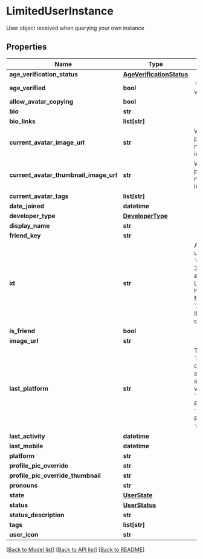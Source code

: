 # LimitedUserInstance

User object received when querying your own instance

## Properties
Name | Type | Description | Notes
------------ | ------------- | ------------- | -------------
**age_verification_status** | [**AgeVerificationStatus**](AgeVerificationStatus.md) |  | 
**age_verified** | **bool** | &#x60;true&#x60; if, user is age verified (not 18+). | 
**allow_avatar_copying** | **bool** |  | 
**bio** | **str** |  | [optional] 
**bio_links** | **list[str]** |   | [optional] 
**current_avatar_image_url** | **str** | When profilePicOverride is not empty, use it instead. | 
**current_avatar_thumbnail_image_url** | **str** | When profilePicOverride is not empty, use it instead. | 
**current_avatar_tags** | **list[str]** |  | 
**date_joined** | **datetime** |  | 
**developer_type** | [**DeveloperType**](DeveloperType.md) |  | 
**display_name** | **str** |  | 
**friend_key** | **str** |  | 
**id** | **str** | A users unique ID, usually in the form of &#x60;usr_c1644b5b-3ca4-45b4-97c6-a2a0de70d469&#x60;. Legacy players can have old IDs in the form of &#x60;8JoV9XEdpo&#x60;. The ID can never be changed. | 
**is_friend** | **bool** |  | 
**image_url** | **str** |  | [optional] 
**last_platform** | **str** | This can be &#x60;standalonewindows&#x60; or &#x60;android&#x60;, but can also pretty much be any random Unity verison such as &#x60;2019.2.4-801-Release&#x60; or &#x60;2019.2.2-772-Release&#x60; or even &#x60;unknownplatform&#x60;. | 
**last_activity** | **datetime** |  | 
**last_mobile** | **datetime** |  | 
**platform** | **str** |  | [optional] 
**profile_pic_override** | **str** |  | 
**profile_pic_override_thumbnail** | **str** |  | 
**pronouns** | **str** |  | 
**state** | [**UserState**](UserState.md) |  | 
**status** | [**UserStatus**](UserStatus.md) |  | 
**status_description** | **str** |  | 
**tags** | **list[str]** |  | 
**user_icon** | **str** |  | 

[[Back to Model list]](../README.md#documentation-for-models) [[Back to API list]](../README.md#documentation-for-api-endpoints) [[Back to README]](../README.md)


